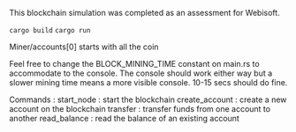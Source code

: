 This blockchain simulation was completed as an assessment for Webisoft.

`cargo build`
`cargo run`

Miner/accounts[0]  starts with all the coin

Feel free to change the BLOCK_MINING_TIME constant on main.rs to accommodate to the console.
The console should work either way but a slower mining time means a more visible console. 10-15 secs should do fine.

Commands :
    start_node : start the blockchain
    create_account : create a new account on the blockchain
    transfer : transfer funds from one account to another
    read_balance : read the balance of an existing account